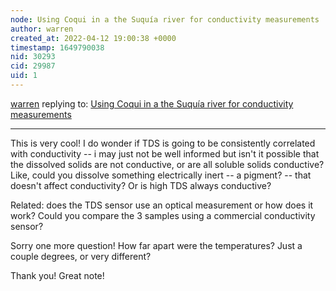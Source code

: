 ```yaml
---
node: Using Coqui in a the Suquía river for conductivity measurements
author: warren
created_at: 2022-04-12 19:00:38 +0000
timestamp: 1649790038
nid: 30293
cid: 29987
uid: 1
---
```




[warren](../profile/warren) replying to: [Using Coqui in a the Suquía river for conductivity measurements](../notes/alejobonifacio/04-07-2022/using-coqui-in-a-the-suquia-river-for-conductivity-measurements)

----
This is very cool! I do wonder if TDS is going to be consistently correlated with conductivity -- i may just not be well informed but isn't it possible that the dissolved solids are not conductive, or are all soluble solids conductive? Like, could you dissolve something electrically inert -- a pigment? -- that doesn't affect conductivity? Or is high TDS always conductive?

Related: does the TDS sensor use an optical measurement or how does it work? Could you compare the 3 samples using a commercial conductivity sensor?

Sorry one more question! How far apart were the temperatures? Just a couple degrees, or very different? 

Thank you! Great note!